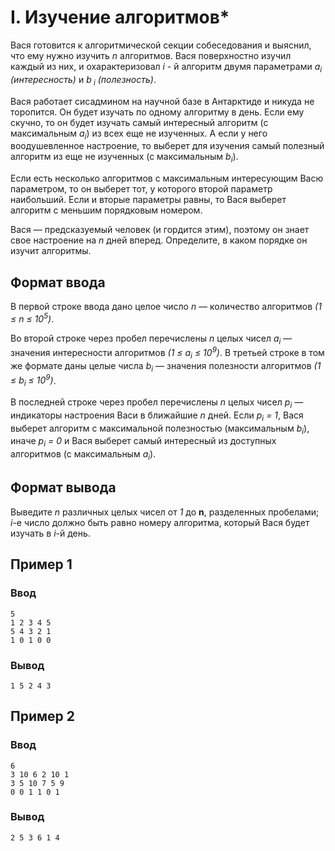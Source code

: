# I. Изучение алгоритмов*

Вася готовится к алгоритмической секции собеседования и выяснил, что ему нужно изучить _n_ алгоритмов. Вася поверхностно
изучил каждый из них, и охарактеризовал _i_ - й алгоритм двумя параметрами _a<sub>i</sub> (интересность)_ и _b<sub>
i</sub> (полезность)_.

Вася работает сисадмином на научной базе в Антарктиде и никуда не торопится. Он будет изучать по одному алгоритму в
день. Если ему скучно, то он будет изучать самый интересный алгоритм (с максимальным _a<sub>i</sub>_) из всех еще не
изученных. А если у него воодушевленное настроение, то выберет для изучения самый полезный алгоритм из еще не
изученных (с максимальным _b<sub>i</sub>_).

Если есть несколько алгоритмов с максимальным интересующим Васю параметром, то он выберет тот, у которого второй
параметр наибольший. Если и вторые параметры равны, то Вася выберет алгоритм с меньшим порядковым номером.

Вася — предсказуемый человек (и гордится этим), поэтому он знает свое настроение на _n_ дней вперед. Определите, в каком
порядке он изучит алгоритмы.

## Формат ввода

В первой строке ввода дано целое число _n_ — количество алгоритмов _(1 ≤ n ≤ 10<sup>5</sup>)_.

Во второй строке через пробел перечислены _n_ целых чисел _a<sub>i</sub>_ — значения интересности алгоритмов _(1 ≤
a<sub>i</sub> ≤ 10<sup>9</sup>)_. В третьей строке в том же формате даны целые числа _b<sub>i</sub>_ — значения
полезности алгоритмов _(1 ≤ b<sub>i</sub> ≤ 10<sup>9</sup>)_.

В последней строке через пробел перечислены _n_ целых чисел _p<sub>i</sub>_ — индикаторы настроения Васи в ближайшие _n_
дней. Если _p<sub>i</sub> = 1_, Вася выберет алгоритм с максимальной полезностью (максимальным _b<sub>i</sub>_), иначе
_p<sub>i</sub> = 0_ и Вася выберет самый интересный из доступных алгоритмов (с максимальным _a<sub>i</sub>_).

## Формат вывода

Выведите _n_ различных целых чисел от _1_ до **n**, разделенных пробелами; _i_-е число должно быть равно номеру
алгоритма, который Вася будет изучать в _i_-й день.

## Пример 1

### Ввод

    5
    1 2 3 4 5
    5 4 3 2 1
    1 0 1 0 0

### Вывод

    1 5 2 4 3 

## Пример 2

### Ввод

    6
    3 10 6 2 10 1
    3 5 10 7 5 9
    0 0 1 1 0 1

### Вывод

    2 5 3 6 1 4 


